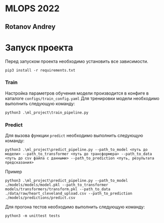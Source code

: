 # MLOPS 2022
## Rotanov Andrey
# Запуск проекта

Перед запуском проекта необходимо установить все зависимости.
```commandline
pip3 install -r requirements.txt
```

### Train 
Настройка параметров обучения модели производится в конфиге в каталоге `configs/train_config.yaml`
Для тренировки модели необходимо выполнить следующую команду:
```commandline
python3 .\ml_project\train_pipeline.py
```

### Predict
Для вызова функции `predict` необходимо выполнить следующую команду:
```commandline
python3 .\ml_project\predict_pipeline.py --path_to_model <путь до модели> --path_to_transformer <путь до трансформера> --path_to_data <путь до csv файла с данными> --path_to_prediction <путь, результата предсказания> 
```
Пример 
```commandline
python3 .\ml_project\predict_pipeline.py --path_to_model ./models/models/model.pkl --path_to_transformer models/transformers/transform.pkl --path_to_data ./data/raw/heart_cleveland_upload.csv --path_to_prediction ./models/predictions/predict.csv
```

Для прогона тестов необходимо выполнить следующую команду:
```commandline
python3 -m unittest tests
```
